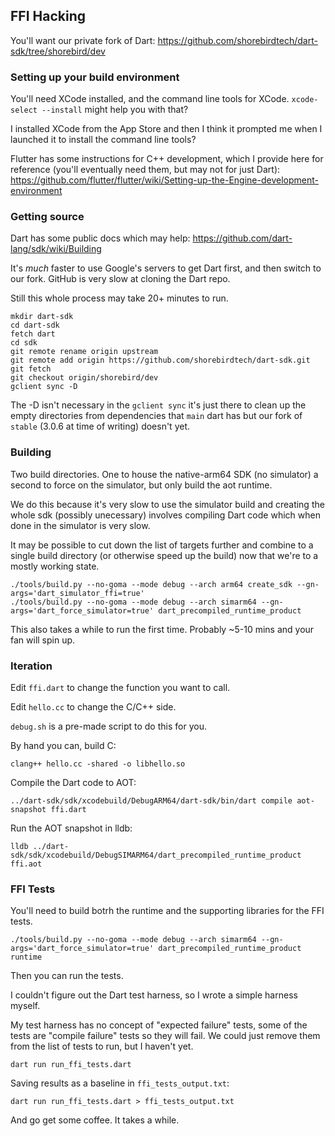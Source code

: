 ## FFI Hacking

You'll want our private fork of Dart:
https://github.com/shorebirdtech/dart-sdk/tree/shorebird/dev


### Setting up your build environment

You'll need XCode installed, and the command line tools for XCode.
`xcode-select --install` might help you with that?

I installed XCode from the App Store and then I think it prompted me when
I launched it to install the command line tools?

Flutter has some instructions for C++ development, which I provide here for
reference (you'll eventually need them, but may not for just Dart):
https://github.com/flutter/flutter/wiki/Setting-up-the-Engine-development-environment


### Getting source

Dart has some public docs which may help:
https://github.com/dart-lang/sdk/wiki/Building

It's *much* faster to use Google's servers to get Dart first, and then
switch to our fork.  GitHub is very slow at cloning the Dart repo.

Still this whole process may take 20+ minutes to run.

```
mkdir dart-sdk
cd dart-sdk
fetch dart
cd sdk
git remote rename origin upstream
git remote add origin https://github.com/shorebirdtech/dart-sdk.git
git fetch
git checkout origin/shorebird/dev
gclient sync -D
```

The -D isn't necessary in the `gclient sync` it's just there to clean up
the empty directories from dependencies that `main` dart has but our
fork of `stable` (3.0.6 at time of writing) doesn't yet.

### Building

Two build directories.  One to house the native-arm64 SDK (no simulator) a
second to force on the simulator, but only build the aot runtime.

We do this because it's very slow to use the simulator build and creating
the whole sdk (possibly unecessary) involves compiling Dart code which
when done in the simulator is very slow.

It may be possible to cut down the list of targets further and combine to a
single build directory (or otherwise speed up the build) now that we're
to a mostly working state.

```
./tools/build.py --no-goma --mode debug --arch arm64 create_sdk --gn-args='dart_simulator_ffi=true'
./tools/build.py --no-goma --mode debug --arch simarm64 --gn-args='dart_force_simulator=true' dart_precompiled_runtime_product
```

This also takes a while to run the first time.  Probably ~5-10 mins and your
fan will spin up.

### Iteration

Edit `ffi.dart` to change the function you want to call.

Edit `hello.cc` to change the C/C++ side.

`debug.sh` is a pre-made script to do this for you.

By hand you can, build C:
```
clang++ hello.cc -shared -o libhello.so
```

Compile the Dart code to AOT:
```
../dart-sdk/sdk/xcodebuild/DebugARM64/dart-sdk/bin/dart compile aot-snapshot ffi.dart 
```

Run the AOT snapshot in lldb:
```
lldb ../dart-sdk/sdk/xcodebuild/DebugSIMARM64/dart_precompiled_runtime_product ffi.aot
```

### FFI Tests

You'll need to build botrh the runtime and the supporting libraries for the FFI tests.

```
./tools/build.py --no-goma --mode debug --arch simarm64 --gn-args='dart_force_simulator=true' dart_precompiled_runtime_product runtime
```

Then you can run the tests.

I couldn't figure out the Dart test harness, so I wrote a simple harness myself.

My test harness has no concept of "expected failure" tests, some of the tests
are "compile failure" tests so they will fail.  We could just remove them
from the list of tests to run, but I haven't yet.

```
dart run run_ffi_tests.dart
```

Saving results as a baseline in `ffi_tests_output.txt`:

```
dart run run_ffi_tests.dart > ffi_tests_output.txt
```

And go get some coffee.  It takes a while.
